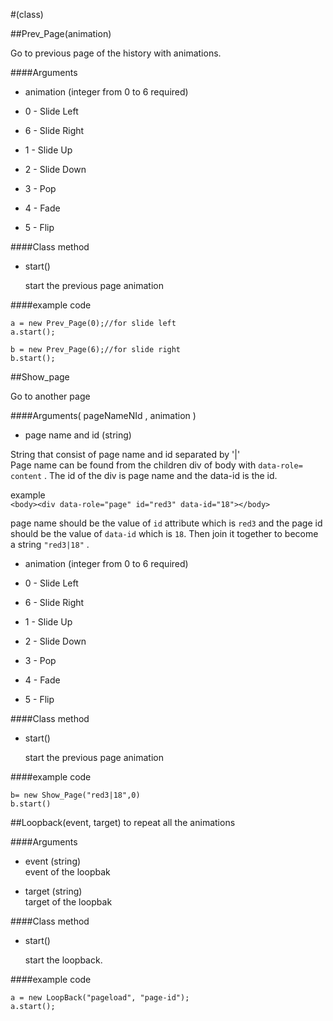 #(class)

##Prev_Page(animation)

Go to previous page of the history with animations.

####Arguments

+ animation (integer from 0 to 6 required)

 - 0 - Slide Left

 - 6 - Slide Right

 - 1 - Slide Up

 - 2 - Slide Down

 - 3 - Pop

 - 4 - Fade

 - 5 - Flip

####Class method

 - start()

    start the previous page animation



####example code

    a = new Prev_Page(0);//for slide left
    a.start();

    b = new Prev_Page(6);//for slide right
    b.start();


##Show_page

Go to another page 

####Arguments( pageNameNId , animation )

+ page name and id (string)

 String that consist of page name and id separated by '|'  
 Page name can be found from the children div of body  with `data-role= content` . The id of the div is page name and the data-id is the id.

 example    
 ```<body><div data-role="page" id="red3" data-id="18"></body>```

 page name should be the value of `id` attribute which is `red3` and the page id should be the value of  `data-id` which is `18`. Then join it together to become a string `"red3|18"` .



+ animation (integer from 0 to 6 required)

 - 0 - Slide Left

 - 6 - Slide Right

 - 1 - Slide Up

 - 2 - Slide Down

 - 3 - Pop

 - 4 - Fade

 - 5 - Flip

####Class method

 - start()

    start the previous page animation

####example code

    b= new Show_Page("red3|18",0)
    b.start()


##Loopback(event, target)
to repeat all the animations

####Arguments
- event (string)  
event of the loopbak

- target (string)  
target of the loopbak

####Class method

 - start()

    start the loopback.

####example code

    a = new LoopBack("pageload", "page-id");
    a.start();
